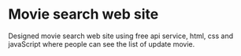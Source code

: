 # Movie search web site
Designed movie search web site using free api service, html, css and javaScript where people can see the list of update movie.
